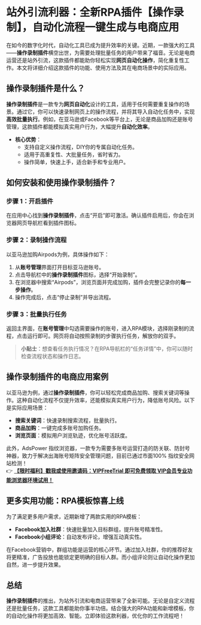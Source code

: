 # 站外引流利器：全新RPA插件【操作录制】，自动化流程一键生成与电商应用

在如今的数字化时代，自动化工具已成为提升效率的关键。近期，一款强大的工具——**操作录制插件**横空出世，为需要处理批量任务的用户带来了福音。无论是电商运营还是站外引流，这款插件都能助你轻松实现**网页自动化操作**，简化重复性工作。本文将详细介绍这款插件的功能、使用方法及其在电商场景中的实际应用。

## 操作录制插件是什么？

**操作录制插件**是一款专为**网页自动化**设计的工具，适用于任何需要重复操作的场景。通过它，你可以快速录制网页上的操作流程，并将其导入自动化任务中，实现**高效批量执行**。例如，在亚马逊或Facebook等平台上，无论是商品加购还是账号管理，这款插件都能模拟真实用户行为，大幅提升**自动化效率**。

- **核心优势**：
  - 支持自定义操作流程，DIY你的专属自动化任务。
  - 适用于高重复性、大批量任务，省时省力。
  - 操作简单，快速上手，适合新手和专业用户。

## 如何安装和使用操作录制插件？

### 步骤 1：开启插件
在应用中心找到**操作录制插件**，点击“开启”即可激活。确认插件启用后，你会在浏览器网页导航栏看到插件图标。

### 步骤 2：录制操作流程
以亚马逊加购Airpods为例，具体操作如下：
1. 从**账号管理**界面打开目标亚马逊账号。
2. 点击导航栏中的**操作录制插件**图标，选择“开始录制”。
3. 在浏览器中搜索“Airpods”，浏览页面并完成加购，插件会完整记录你的**每一步操作**。
4. 操作完成后，点击“停止录制”并导出流程。

### 步骤 3：批量执行任务
返回主界面，在**账号管理**中勾选需要操作的账号，进入RPA模块，选择刚录制的流程，点击运行即可。网页将自动按照录制的步骤执行任务，解放你的双手。

> **小贴士**：想查看任务执行情况？在RPA导航栏的“任务详情”中，你可以随时检查流程状态和操作日志。

## 操作录制插件的电商应用案例

以亚马逊为例，通过**操作录制插件**，你可以轻松完成商品加购、搜索关键词等操作。这种自动化流程不仅提升效率，还能模拟真实用户行为，降低账号风险。以下是实际应用场景：

- **搜索关键词**：快速录制搜索流程，批量执行。
- **商品加购**：一键完成多账号加购任务。
- **浏览页面**：模拟用户浏览轨迹，优化账号活跃度。

此外，AdsPower 指纹浏览器，一款专为需要多账号运营打造的防关联、防封号神器，致力于解决出海账号矩阵安全管理问题，目前已通过市面100% 指纹安全网站检测！  
👉 **[【限时福利】戳我或使用邀请码：VIPFreeTrial 即可免费领取 VIP会员专业功能浏览器环境试用！](https://bit.ly/adspower_free)**

## 更多实用功能：RPA模板惊喜上线

为了满足更多用户需求，近期新增了两款实用的RPA模板：
- **Facebook加入社群**：快速批量加入目标群组，提升账号精准性。
- **Facebook小组评论**：自动发布评论，增强互动真实性。

在Facebook营销中，群组功能是运营的核心环节。通过加入社群，你的推荐好友将更精准，广告投放也能锁定更明确的目标人群。而小组评论则让自动化操作更加自然，进一步提升效果。

## 总结

**操作录制插件**的推出，为站外引流和电商运营带来了全新可能。无论是自定义流程还是批量任务，这款工具都能助你事半功倍。结合强大的RPA功能和新增模板，你的自动化操作将更加高效、智能。立即体验这款利器，优化你的工作流程吧！